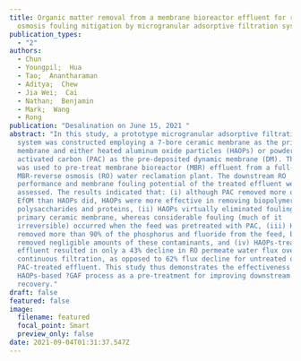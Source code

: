 ```yaml
---
title: Organic matter removal from a membrane bioreactor effluent for reverse
  osmosis fouling mitigation by microgranular adsorptive filtration system
publication_types:
  - "2"
authors:
  - Chun
  - Youngpil;  Hua
  - Tao;  Anantharaman
  - Aditya;  Chew
  - Jia Wei;  Cai
  - Nathan;  Benjamin
  - Mark;  Wang
  - Rong
publication: "Desalination on June 15, 2021 "
abstract: "In this study, a prototype microgranular adsorptive filtration (?GAF)
  system was constructed employing a 7-bore ceramic membrane as the primary
  membrane and either heated aluminum oxide particles (HAOPs) or powdered
  activated carbon (PAC) as the pre-deposited dynamic membrane (DM). The system
  was used to pre-treat membrane bioreactor (MBR) effluent from a full-scale
  MBR-reverse osmosis (RO) water reclamation plant. The downstream RO
  performance and membrane fouling potential of the treated effluent were then
  assessed. The results indicated that: (i) although PAC removed more overall
  EfOM than HAOPs did, HAOPs were more effective in removing biopolymers such as
  polysaccharides and proteins, (ii) HAOPs virtually eliminated fouling of the
  primary ceramic membrane, whereas considerable fouling (much of it
  irreversible) occurred when the feed was pretreated with PAC, (iii) HAOPs
  removed more than 90% of the phosphorus and fluoride from the feed, but PAC
  removed negligible amounts of these contaminants, and (iv) HAOPs-treated
  effluent resulted in only a 43% decline in RO permeate water flux over 5 d of
  continuous filtration, as opposed to 62% flux decline for untreated or
  PAC-treated effluent. This study thus demonstrates the effectiveness of the
  HAOPs-based ?GAF process as a pre-treatment for improving downstream RO
  recovery."
draft: false
featured: false
image:
  filename: featured
  focal_point: Smart
  preview_only: false
date: 2021-09-04T01:31:37.547Z
---
```

